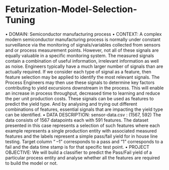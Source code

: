 # Feturization-Model-Selection-Tuning
•	DOMAIN: Semiconductor manufacturing process
•	CONTEXT: A complex modern semiconductor manufacturing process is normally under constant surveillance via the monitoring of signals/variables collected from sensors and or process measurement points. However, not all of these signals are equally valuable in a specific monitoring system. The measured signals contain a combination of useful information, irrelevant information as well as noise. Engineers typically have a much larger number of signals than are actually required. If we consider each type of signal as a feature, then feature selection may be applied to identify the most relevant signals. The Process Engineers may then use these signals to determine key factors contributing to yield excursions downstream in the process. This will enable an increase in process throughput, decreased time to learning and reduce the per unit production costs. These signals can be used as features to predict the yield type. And by analysing and trying out different combinations of features, essential signals that are impacting the yield type can be identified.
•	DATA DESCRIPTION: sensor-data.csv : (1567, 592)
The data consists of 1567 datapoints each with 591 features.
The dataset presented in this case represents a selection of such features where each example represents a single production entity with associated measured features and the labels represent a simple pass/fail yield for in house line testing. Target column “ –1” corresponds to a pass and “1” corresponds to a fail and the data time stamp is for that specific test point.
•	PROJECT OBJECTIVE: We will build a classifier to predict the Pass/Fail yield of a particular process entity and analyse whether all the features are required to build the model or not.
